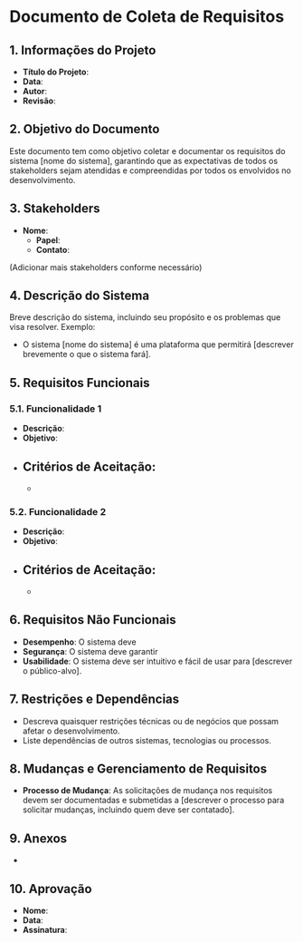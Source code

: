# Documento de Coleta de Requisitos

## 1. **Informações do Projeto**

- **Título do Projeto**:
- **Data**:
- **Autor**:
- **Revisão**:

## 2. **Objetivo do Documento**

Este documento tem como objetivo coletar e documentar os requisitos do sistema [nome do sistema], garantindo que as expectativas de todos os stakeholders sejam atendidas e compreendidas por todos os envolvidos no desenvolvimento.

## 3. **Stakeholders**

- **Nome**:
    - **Papel**:
    - **Contato**:

(Adicionar mais stakeholders conforme necessário)

## 4. **Descrição do Sistema**

Breve descrição do sistema, incluindo seu propósito e os problemas que visa resolver. Exemplo:

- O sistema [nome do sistema] é uma plataforma que permitirá [descrever brevemente o que o sistema fará].

## 5. **Requisitos Funcionais**

### 5.1. **Funcionalidade 1**

- **Descrição**:
- **Objetivo**:
- **Critérios de Aceitação**:
    - 
    - 

### 5.2. **Funcionalidade 2**

- **Descrição**:
- **Objetivo**:
- **Critérios de Aceitação**:
    - 
    - 

## 6. **Requisitos Não Funcionais**

- **Desempenho**: O sistema deve
- **Segurança**: O sistema deve garantir
- **Usabilidade**: O sistema deve ser intuitivo e fácil de usar para [descrever o público-alvo].

## 7. **Restrições e Dependências**

- Descreva quaisquer restrições técnicas ou de negócios que possam afetar o desenvolvimento.
- Liste dependências de outros sistemas, tecnologias ou processos.

## 8. **Mudanças e Gerenciamento de Requisitos**

- **Processo de Mudança**: As solicitações de mudança nos requisitos devem ser documentadas e submetidas a [descrever o processo para solicitar mudanças, incluindo quem deve ser contatado].

## 9. **Anexos**

- 

## 10. **Aprovação**

- **Nome**:
- **Data**:
- **Assinatura**:
